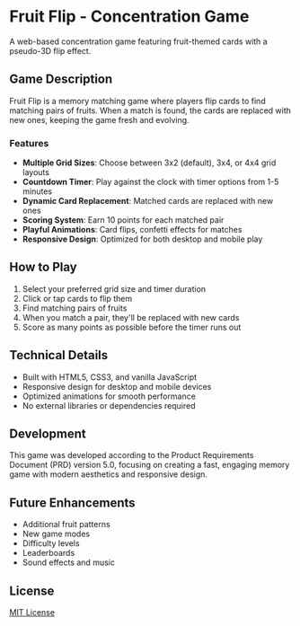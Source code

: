 # Fruit Flip - Concentration Game

A web-based concentration game featuring fruit-themed cards with a pseudo-3D flip effect.

## Game Description

Fruit Flip is a memory matching game where players flip cards to find matching pairs of fruits. When a match is found, the cards are replaced with new ones, keeping the game fresh and evolving.

### Features

- **Multiple Grid Sizes**: Choose between 3x2 (default), 3x4, or 4x4 grid layouts
- **Countdown Timer**: Play against the clock with timer options from 1-5 minutes
- **Dynamic Card Replacement**: Matched cards are replaced with new ones
- **Scoring System**: Earn 10 points for each matched pair
- **Playful Animations**: Card flips, confetti effects for matches
- **Responsive Design**: Optimized for both desktop and mobile play

## How to Play

1. Select your preferred grid size and timer duration
2. Click or tap cards to flip them
3. Find matching pairs of fruits
4. When you match a pair, they'll be replaced with new cards
5. Score as many points as possible before the timer runs out

## Technical Details

- Built with HTML5, CSS3, and vanilla JavaScript
- Responsive design for desktop and mobile devices
- Optimized animations for smooth performance
- No external libraries or dependencies required

## Development

This game was developed according to the Product Requirements Document (PRD) version 5.0, focusing on creating a fast, engaging memory game with modern aesthetics and responsive design.

## Future Enhancements

- Additional fruit patterns
- New game modes
- Difficulty levels
- Leaderboards
- Sound effects and music

## License

[MIT License](LICENSE)